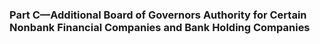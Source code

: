 ### Part C—Additional Board of Governors Authority for Certain Nonbank Financial Companies and Bank Holding Companies ###